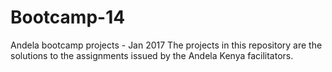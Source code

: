 # Bootcamp-14
Andela bootcamp projects - Jan 2017
The projects in this repository are the solutions to the assignments issued by the Andela Kenya facilitators.
